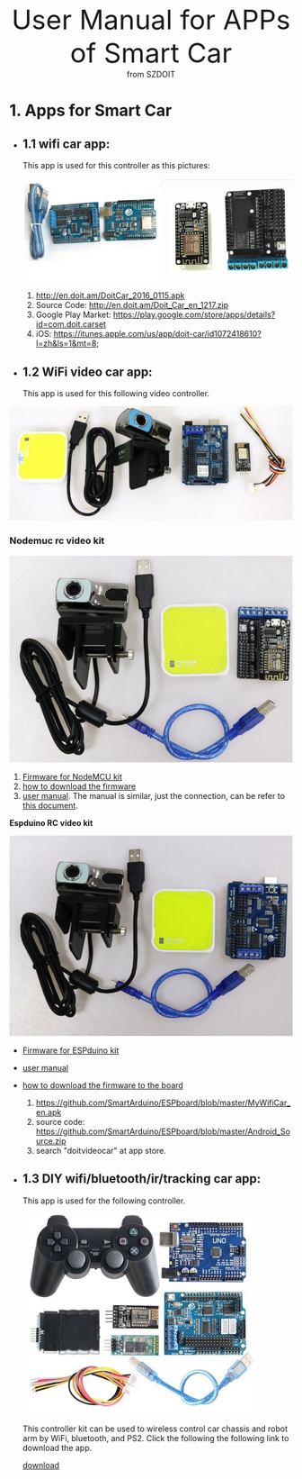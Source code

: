 <center> <font size=10> User Manual for APPs of Smart Car </font></center>

<center> from SZDOIT </center>

# 1. Apps for Smart Car

* ## 1.1 wifi car app:
  
    This app is used for this controller as this pictures:
    
    ![oldercontroller](oldercontroller.jpg)
    
    1. http://en.doit.am/DoitCar_2016_0115.apk
    2. Source Code: http://en.doit.am/Doit_Car_en_1217.zip
    3. Google Play Market: https://play.google.com/store/apps/details?id=com.doit.carset
    4. iOS: https://itunes.apple.com/us/app/doit-car/id1072418610?l=zh&ls=1&mt=8;
    
* ## 1.2 WiFi video car app:
  
    This app is used for this following video controller.
    

![videodt-06](videodt-06.jpg)

###     Nodemuc rc video kit

![videoNodemcu](videoNodemcu.jpg)

1. [Firmware for NodeMCU kit](https://github.com/SmartArduino/ESPboard/blob/master/videoNodeMCU__car.bin)
2. [how to download the firmware](http://bbs.smartarduino.com/showthread.php?tid=13)
3. [user manual](https://github.com/SmartArduino/ESPboard/blob/master/Manul_for_Video_Car.pdf). The manual is similar, just the connection, can be refer to [this document](https://github.com/SmartArduino/ESPboard/blob/master/WiFiSmartCarV2.pdf).

**Espduino RC video kit**



![videoEspduino](videoEspduino.jpg)

* [Firmware for ESPduino kit](https://github.com/SmartArduino/ESPboard/blob/master/New_ESPDuinoCar170420.zip)
* [user manual](https://github.com/SmartArduino/ESPboard/blob/master/Manul_for_Video_Car.pdf)
* [how to download the firmware to the board](https://github.com/SmartArduino/SZDOITWiKi/wiki/Arduino---ESPduino)

    
  
    1. https://github.com/SmartArduino/ESPboard/blob/master/MyWifiCar_en.apk
    2. source code: https://github.com/SmartArduino/ESPboard/blob/master/Android_Source.zip
    3. search "doitvideocar" at app store.

* ## 1.3 DIY wifi/bluetooth/ir/tracking car app:
  
   This app is used for the following controller.
   
   ![newcontroller](newcontroller.jpg)
   
   This controller kit can be used to wireless control car chassis and robot arm by WiFi, bluetooth, and PS2. Click the following the following link to download the app.
   
   [download](https://github.com/SmartArduino/ESPboard/blob/master/BTcar.apk)

